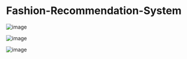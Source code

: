 # Fashion-Recommendation-System

![image](https://github.com/user-attachments/assets/fa7bdec0-f7e1-4b65-a2d2-55d4e66a22a1)

![image](https://github.com/user-attachments/assets/c6309fae-aebf-47f9-8b9c-39d4a4cc668b)

![image](https://github.com/user-attachments/assets/880c642b-b6c9-4e09-bc3d-222f0e69adb0)


